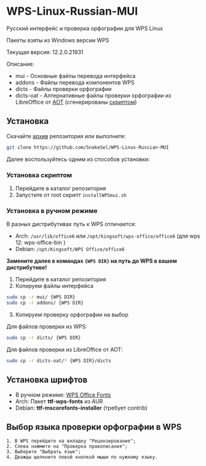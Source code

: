 # WPS-Linux-Russian-MUI

Русский интерфейс и проверка орфографии для WPS Linux

Пакеты взяты из Windows версии WPS

Текущая версия: 12.2.0.21931

Описание:
 - mui - Основные файлы перевода интерфейса
 - addons - Файлы перевода компонентов WPS
 - dicts - Файлы проверки орфографии
 - dicts-oat - Алтернативные файлы проверки орфографии из LibreOffice от [AOT](https://extensions.libreoffice.org/en/extensions/show/russian-dictionary-pack) (сгенерированы [скриптом](https://gist.github.com/SnakeSel/baefccc3960454b82ef88f5f9fa186d5))

## Установка
Скачайте [архив](https://github.com/SnakeSel/WPS-Linux-Russian-MUI/archive/refs/heads/main.zip) репозитория 
или выполните: 
```sh 
git clone https://github.com/SnakeSel/WPS-Linux-Russian-MUI
```
Далее воспользуйтесь одним из способов установки:

### Установка скриптом
1. Перейдите в каталог репозитория
2. Запустите от root скрипт `installWPSmui.sh`

### Установка в ручном режиме
В разных дистрибутивах путь к WPS отличается:
 - Arch: `/usr/lib/office6` или `/opt/kingsoft/wps-office/office6` (для wps 12: wps-office-bin )
 - Debian: `/opt/Kingsoft/WPS Office/office6`

**Замените далее в командах `{WPS DIR}` на путь до WPS  в вашем дистрибутиве!**
1. Перейдите в каталог репозитория
2. Копируем файлы интерфейса
```sh 
sudo cp -r mui/ {WPS DIR}
sudo cp -r addons/ {WPS DIR}
```
3. Копируем проверку орфографии на выбор

Для файлов проверки из WPS:
```sh 
sudo cp -r dicts/ {WPS DIR}
```
Для файлов проверки из LibreOffice от AOT:
```sh 
sudo cp -r dicts-oat/* {WPS DIR}/dicts
```

## Установка шрифтов
 - В ручном режиме: [WPS Office Fonts](https://github.com/ferion11/ttf-wps-fonts)
 - Arch: Пакет **ttf-wps-fonts** из AUR
 - Debian: **ttf-mscorefonts-installer** (требует contrib)

## Выбор языка проверки орфографии в WPS
    1. В WPS перейдите на вкладку "Рецензирование";
    2. Слева нажмите на "Проверка правописания";
    3. Выберите "Выбрать язык";
    4. Дважды щелкните левой кнопкой мыши по нужному языку.
